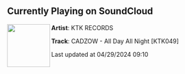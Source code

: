## Currently Playing on SoundCloud

[<img align="left" width="100" src="https://i1.sndcdn.com/artworks-i34A4ZXE96yZ5Sot-WeER0Q-t500x500.jpg">](https://soundcloud.com/ktkrecords/cadzow-all-day-all-night-ktk049?in=saxurn/sets/hot-and-cool)

**Artist**: KTK RECORDS 

**Track**: CADZOW - All Day All Night [KTK049]

Last updated at 04/29/2024 09:10
